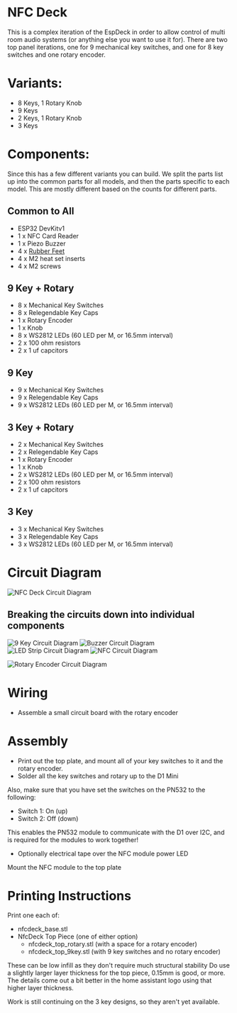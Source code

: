 # NFC Deck
This is a complex iteration of the EspDeck in order to allow control of multi room audio systems (or anything else you want to use it for). There are two top panel iterations, one for 9 mechanical key switches, and one for 8 key switches and one rotary encoder.

# Variants:
  * 8 Keys, 1 Rotary Knob
  * 9 Keys
  * 2 Keys, 1 Rotary Knob
  * 3 Keys

# Components:
Since this has a few different variants you can build. We split the parts list up into the common parts for all models, and then the parts specific to each model. This are mostly different based on the counts for different parts.

## Common to All
  * ESP32 DevKitv1
  * 1 x NFC Card Reader
  * 1 x Piezo Buzzer
  * 4 x [Rubber Feet](https://www.amazon.com/dp/B06XPCLN23)
  * 4 x M2 heat set inserts
  * 4 x M2 screws

## 9 Key + Rotary
  * 8  x Mechanical Key Switches
  * 8  x Relegendable Key Caps
  * 1  x Rotary Encoder
  * 1  x Knob
  * 8  x WS2812 LEDs (60 LED per M, or 16.5mm interval)
  * 2  x 100 ohm resistors
  * 2  x 1 uf capcitors

## 9 Key
  * 9  x Mechanical Key Switches
  * 9  x Relegendable Key Caps
  * 9  x WS2812 LEDs (60 LED per M, or 16.5mm interval)

## 3 Key + Rotary
  * 2  x Mechanical Key Switches
  * 2  x Relegendable Key Caps
  * 1  x Rotary Encoder
  * 1  x Knob
  * 2  x WS2812 LEDs (60 LED per M, or 16.5mm interval)
  * 2  x 100 ohm resistors
  * 2  x 1 uf capcitors

## 3 Key
  * 3  x Mechanical Key Switches
  * 3  x Relegendable Key Caps
  * 3  x WS2812 LEDs (60 LED per M, or 16.5mm interval)

# Circuit Diagram
![NFC Deck Circuit Diagram](/nfcdeck/assets/nfcdeck_whole_circuit.svg)


## Breaking the circuits down into individual components
![9 Key Circuit Diagram](/nfcdeck/assets/9key-only.svg)
![Buzzer Circuit Diagram](/nfcdeck/assets/buzzer-only.svg)
![LED Strip Circuit Diagram](/nfcdeck/assets/led-only.svg)
![NFC Circuit Diagram](/nfcdeck/assets/nfc-only.svg)





![Rotary Encoder Circuit Diagram](/nfcdeck/assets/rotary_signal_cleaner.svg)


# Wiring
- Assemble a small circuit board with the rotary encoder 

# Assembly

- Print out the top plate, and mount all of your key switches to it and the rotary encoder.
- Solder all the key switches and rotary up to the D1 Mini

Also, make sure that you have set the switches on the PN532 to the following:
- Switch 1: On (up)
- Switch 2: Off (down)

This enables the PN532 module to communicate with the D1 over I2C, and is required for the modules to work together!

- Optionally electrical tape over the NFC module power LED

Mount the NFC module to the top plate


# Printing Instructions
Print one each of:

 *  nfcdeck_base.stl
 *  NfcDeck Top Piece (one of either option)
	*  nfcdeck_top_rotary.stl (with a space for a rotary encoder)
	*  nfcdeck_top_9key.stl   (with 9 key switches and no rotary encoder)

These can be low infill as they don't require much structural stability
Do use a slightly larger layer thickness for the top piece, 0.15mm is good, or more. The details come out a bit better in the home assistant logo using that higher layer thickness.

Work is still continuing on the 3 key designs, so they aren't yet available.